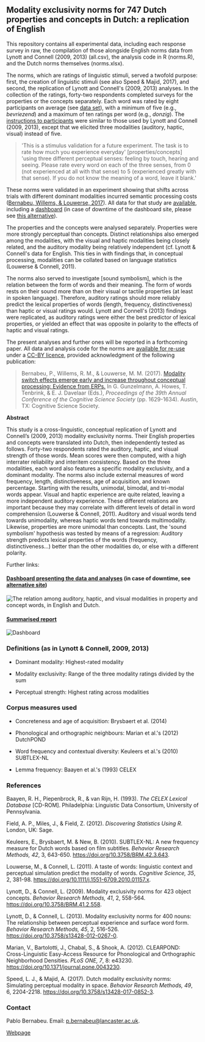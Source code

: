 ## Modality exclusivity norms for 747 Dutch properties and concepts in Dutch: a replication of English

This repository contains all experimental data, including each response survey in raw, the compilation of those alongside English norms data from Lynott and Connell (2009, 2013) (all.csv), the analysis code in R (norms.R), and the Dutch norms themselves (norms.xlsx).

The norms, which are ratings of linguistic stimuli, served a twofold purpose: first, the creation of linguistic stimuli (see also Speed & Majid, 2017), and second, the replication of Lynott and Connell's (2009, 2013) analyses. In the collection of the ratings, forty-two respondents completed surveys for the properties or the concepts separately. Each word was rated by eight participants on average (see [data set](https://osf.io/ge7pn/)), with a minimum of five (e.g., *bevriezend*) and a maximum of ten ratings per word (e.g., *donzig*). The [instructions to participants](https://osf.io/ungey/) were similar to those used by Lynott and Connell (2009, 2013), except that we elicited three modalities (auditory, haptic, visual) instead of five.

> <span style = "font-size: 14px;"> 'This is a stimulus validation for a future experiment. The task is to rate how much you experience everyday' [properties/concepts] 'using three different perceptual senses: feeling by touch, hearing and seeing. Please rate every word on each of the three senses, from 0 (not experienced at all with that sense) to 5 (experienced greatly with that sense). If you do not know the meaning of a word, leave it blank.' </span>

These norms were validated in an experiment showing that shifts across trials with different dominant modalities incurred semantic processing costs ([Bernabeu, Willems, & Louwerse, 2017](https://mindmodeling.org/cogsci2017/papers/0318/index.html)). All data for that study are [available](https://osf.io/97unm/wiki/home/), including a [dashboard](https://pablobernabeu.shinyapps.io/ERP-waveform-visualization_CMS-experiment/) (in case of downtime of the dashboard site, please see [this alternative](https://mybinder.org/v2/gh/pablobernabeu/Modality-switch-effects-emerge-early-and-increase-throughout-conceptual-processing/master?urlpath=shiny/Shiny-app/)).

The properties and the concepts were analysed separately. Properties were more strongly perceptual than concepts. Distinct relationships also emerged among the modalities, with the visual and haptic modalities being closely related, and the auditory modality being relatively independent (cf. Lynott & Connell's data for English. This ties in with findings that, in conceptual processing, modalities can be collated based on language statistics (Louwerse & Connell, 2011).

The norms also served to investigate [sound symbolism], which is the relation between the form of words and their meaning. The form of words rests on their sound more than on their visual or tactile properties (at least in spoken language). Therefore, auditory ratings should more reliably predict the lexical properties of words (length, frequency, distinctiveness) than haptic or visual ratings would. Lynott and Connell's (2013) findings were replicated, as auditory ratings were either the best predictor of lexical properties, or yielded an effect that was opposite in polarity to the effects of haptic and visual ratings.

The present analyses and further ones will be reported in a forthcoming paper. All data and analysis code for the norms are [available for re-use](https://osf.io/brkjw/wiki/home/) under a [CC-BY licence](https://creativecommons.org/licenses/by/4.0/), provided acknowledgment of the following publication:

> <span style = "font-size: 14.1px;"> Bernabeu, P., Willems, R. M., & Louwerse, M. M. (2017). [Modality switch effects emerge early and increase throughout conceptual processing: Evidence from ERPs.](https://mindmodeling.org/cogsci2017/papers/0318/index.html) In G. Gunzelmann, A. Howes,  T. Tenbrink, & E. J. Davelaar (Eds.), *Proceedings of the 39th Annual Conference of the Cognitive Science Society* (pp. 1629-1634). Austin, TX: Cognitive Science Society. </span>


**Abstract**

This study is a cross-linguistic, conceptual replication of Lynott and Connell’s (2009, 2013) modality exclusivity norms. Their English properties and concepts were translated into Dutch, then independently tested as follows. Forty-two respondents rated the auditory, haptic, and visual strength of those words. Mean scores were then computed, with a high interrater reliability and interitem consistency. Based on the three modalities, each word also features a specific modality exclusivity, and a dominant modality. The norms also include external measures of word frequency, length, distinctiveness, age of acquisition, and known percentage. Starting with the results, unimodal, bimodal, and tri-modal words appear. Visual and haptic experience are quite related, leaving a more independent auditory experience. These different relations are important because they may correlate with different levels of detail in word comprehension (Louwerse &amp; Connell, 2011). Auditory and visual words tend towards unimodality, whereas haptic words tend towards multimodality. Likewise, properties are more unimodal than concepts. Last, the 'sound symbolism' hypothesis was tested by means of a regression: Auditory strength predicts lexical properties of the words (frequency, distinctiveness...) better than the other modalities do, or else with a different polarity.

Further links:

#### [**Dashboard presenting the data and analyses**](https://pablobernabeu.shinyapps.io/dutch-modality-exclusivity-norms/) (in case of downtime, see [alternative site](http://rpubs.com/pcbernabeu/Dutch-modality-exclusivity-norms))
 
![The relation among auditory, haptic, and visual modalities in property and concept words, in English and Dutch.](https://i.imgur.com/gS1vpcM.gif)

#### [**Summarised report**](https://www.linkedin.com/pulse/modality-exclusivity-norms-336-properties-411-dutch-english-bernabeu)

![Dashboard](https://raw.githubusercontent.com/pablobernabeu/Modality-exclusivity-norms-747-Dutch-English-replication/master/allfour_lowres.png)


### **Definitions** (as in Lynott & Connell, 2009, 2013)

- Dominant modality: Highest-rated modality

- Modality exclusivity: Range of the three modality ratings divided by the sum

- Perceptual strength: Highest rating across modalities


### Corpus measures used

* Concreteness and age of acquisition: Brysbaert et al. (2014)

* Phonological and orthographic neighbours: Marian et al.'s (2012) DutchPOND

* Word frequency and contextual diversity: Keuleers et al.'s (2010) SUBTLEX-NL

* Lemma frequency: Baayen et al.'s (1993) CELEX


### References

Baayen, R. H., Piepenbrock, R., & van Rijn, H. (1993). *The CELEX Lexical Database* [CD-ROM]. Philadelphia: Linguistic Data Consortium, University of Pennsylvania.

Field, A. P., Miles, J., & Field, Z. (2012). *Discovering Statistics Using R*. London, UK: Sage.

Keuleers, E., Brysbaert, M. & New, B. (2010). SUBTLEX-NL: A new frequency measure for Dutch words based on film subtitles. *Behavior Research Methods, 42*, 3, 643-650. https://doi.org/10.3758/BRM.42.3.643.

Louwerse, M., & Connell, L. (2011). A taste of words: linguistic context and perceptual simulation predict the modality of words. *Cognitive Science, 35*, 2, 381-98. https://doi.org/10.1111/j.1551-6709.2010.01157.x.

Lynott, D., & Connell, L. (2009). Modality exclusivity norms for 423 object concepts. *Behavior Research Methods, 41*, 2, 558-564. https://doi.org/10.3758/BRM.41.2.558.

Lynott, D., & Connell, L. (2013). Modality exclusivity norms for 400 nouns: The relationship between perceptual experience and surface word form. *Behavior Research Methods, 45*, 2, 516-526. https://doi.org/10.3758/s13428-012-0267-0.

Marian, V., Bartolotti, J., Chabal, S., & Shook, A. (2012). CLEARPOND: Cross-Linguistic Easy-Access Resource for Phonological and Orthographic Neighborhood Densities. *PLoS ONE, 7*, 8: e43230. https://doi.org/10.1371/journal.pone.0043230.

Speed, L. J., & Majid, A. (2017). Dutch modality exclusivity norms: Simulating perceptual modality in space. *Behavior Research Methods, 49*, 6, 2204-2218. https://doi.org/10.3758/s13428-017-0852-3.


### Contact

Pablo Bernabeu. Email: p.bernabeu@lancaster.ac.uk.

[Webpage](http://www.research.lancs.ac.uk/portal/en/people/pablo-de-juan-bernabeu)

